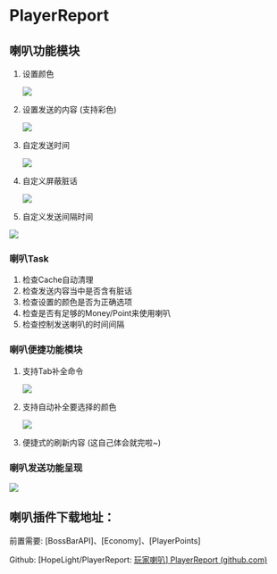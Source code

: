 # PlayerReport

## 喇叭功能模块

1. 设置颜色 

   ![](https://npm.elemecdn.com/bukkiphoto@1.0.0/img/1.png)

2. 设置发送的内容 (支持彩色)

   ![](https://npm.elemecdn.com/bukkiphoto@1.0.0/img/2.png)

3. 自定发送时间 

   ![](https://npm.elemecdn.com/bukkiphoto@1.0.0/img/3.png)

4. 自定义屏蔽脏话

   ![](https://npm.elemecdn.com/bukkiphoto@1.0.0/img/4.png)

5. 自定义发送间隔时间

![](https://npm.elemecdn.com/bukkiphoto@1.0.0/img/5.png)

### 喇叭Task

1. 检查Cache自动清理
2. 检查发送内容当中是否含有脏话
3. 检查设置的颜色是否为正确选项
4. 检查是否有足够的Money/Point来使用喇叭
5. 检查控制发送喇叭的时间间隔

### 喇叭便捷功能模块

1. 支持Tab补全命令

   ![](https://npm.elemecdn.com/bukkiphoto@1.0.0/img/6.png)

2. 支持自动补全要选择的颜色

   ![](https://npm.elemecdn.com/bukkiphoto@1.0.0/img/7.png)

3. 便捷式的刷新内容 (这自己体会就完啦~)

### 喇叭发送功能呈现

![](https://npm.elemecdn.com/bukkiphoto@1.0.0/img/8.png)



## 喇叭插件下载地址：

前置需要: [BossBarAPI]、[Economy]、[PlayerPoints]

Github:  [HopeLight/PlayerReport: [玩家喇叭\] PlayerReport (github.com)](https://github.com/HopeLight/PlayerReport)
